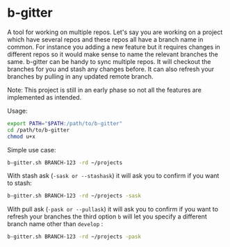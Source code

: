# b-gitter
A tool for working on multiple repos. Let's say you are working on a project which have several repos and these repos all have a branch name in common. For instance you adding a new feature but it requires changes in different repos so it would make sense to name the relevant branches the same. b-gitter can be handy to sync multiple repos. It will checkout the branches for you and stash any changes before. It can also refresh your branches by pulling in any updated remote branch.

Note: This project is still in an early phase so not all the features are implemented as intended.

Usage:
  ```bash
  export PATH="$PATH:/path/to/b-gitter"
  cd /path/to/b-gitter
  chmod u+x
  ```

  Simple use case:

  ```bash
  b-gitter.sh BRANCH-123 -rd ~/projects
  ```

  With stash ask (```-sask or --stashask```) it will ask you to confirm if you want to stash:

  ```bash
  b-gitter.sh BRANCH-123 -rd ~/projects -sask
  ```

  With pull ask (```-pask or --pullask```) it will ask you to confirm if you want to refresh your branches the third option ```b``` will let you specify a different branch name other than ```develop``` :

  ```bash
  b-gitter.sh BRANCH-123 -rd ~/projects -pask
  ```
